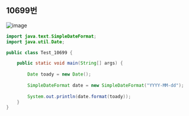 ## 10699번
![image](https://user-images.githubusercontent.com/70584146/168453559-28a5840f-ba16-4263-a5e6-8b342b18b43c.png)
```java
import java.text.SimpleDateFormat;
import java.util.Date;

public class Test_10699 {

	public static void main(String[] args) {
		
		Date toady = new Date();
		
		SimpleDateFormat date = new SimpleDateFormat("YYYY-MM-dd");
		
		System.out.println(date.format(toady));
	}
}

```
